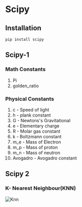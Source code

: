 # Scipy

## Installation
    pip install scipy

## Scipy-1 
### Math Constants

1. Pi
2. golden_ratio

### Physical Constants

1. c - Speed of light
2. h - plank constant
3. G - Newtons's Gravitational
4. e - Elementary charge
5. R - Molar gas constant
6. k - Boltzmann constant
7. m_e - Mass of Electron
8. m_p - Mass of proton
9. m_n - Mass of neutron
10. Avogadro - Avogadro constant

## Scipy 2
### K- Nearest Neighbour(KNN)

![Knn](https://github.com/user-attachments/assets/25e39ab0-e6fa-49ea-9a80-b89918d26993)

